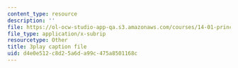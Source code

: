 ```yaml
---
content_type: resource
description: ''
file: https://ol-ocw-studio-app-qa.s3.amazonaws.com/courses/14-01-principles-of-microeconomics-fall-2018/d4e0e512c8d25a6da99c475a8501168c_BNy84DCRxzo.vtt
file_type: application/x-subrip
resourcetype: Other
title: 3play caption file
uid: d4e0e512-c8d2-5a6d-a99c-475a8501168c
---
```

